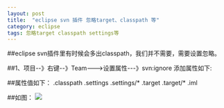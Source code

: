 ```yaml
---
layout: post
title:  "eclipse svn 插件 忽略target、classpath 等"
category: eclipse
tags: 忽略target classpath settings等
---
```


##eclipse svn插件里有时候会多出classpath，我们并不需要，需要设置忽略。


##1、项目--》右键--》Team--->设置属性---》svn:ignore 添加属性如下:

##属性值如下：
.classpath
.settings
.settings/*
.target
.target/*
.iml

##如图：
![](https://ywendy.github.io/img/eclipse-svnignore.png)	

	
	

